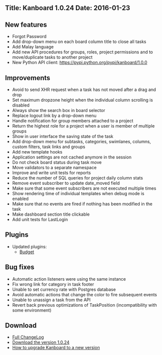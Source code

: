 Title: Kanboard 1.0.24
Date: 2016-01-23
---

New features
------------

* Forgot Password
* Add drop-down menu on each board column title to close all tasks
* Add Malay language
* Add new API procedures for groups, roles, project permissions and to move/duplicate tasks to another project
* New Python API client: https://pypi.python.org/pypi/kanboard/1.0.0

Improvements
------------

* Avoid to send XHR request when a task has not moved after a drag and drop
* Set maximum dropzone height when the individual column scrolling is disabled
* Always show the search box in board selector
* Replace logout link by a drop-down menu
* Handle notification for group members attached to a project
* Return the highest role for a project when a user is member of multiple groups
* Show in user interface the saving state of the task
* Add drop-down menu for subtasks, categories, swimlanes, columns, custom filters, task links and groups
* Add new template hooks
* Application settings are not cached anymore in the session
* Do not check board status during task move
* Move validators to a separate namespace
* Improve and write unit tests for reports
* Reduce the number of SQL queries for project daily column stats
* Remove event subscriber to update date_moved field
* Make sure that some event subscribers are not executed multiple times
* Show rendering time of individual templates when debug mode is enabled
* Make sure that no events are fired if nothing has been modified in the task
* Make dashboard section title clickable
* Add unit tests for LastLogin

Plugins
-------

* Updated plugins:
    - [Budget](https://kanboard.net/plugin/budget)

Bug fixes
---------

* Automatic action listeners were using the same instance
* Fix wrong link for category in task footer
* Unable to set currency rate with Postgres database
* Avoid automatic actions that change the color to fire subsequent events
* Unable to unassign a task from the API
* Revert back previous optimizations of TaskPosition (incompatibility with some environment)

Download
--------

- [Full ChangeLog](https://github.com/fguillot/kanboard/blob/master/ChangeLog)
- [Download the version 1.0.24](https://kanboard.net/kanboard-1.0.24.zip)
- [How to upgrade Kanboard to a new version](https://kanboard.net/documentation/update)

